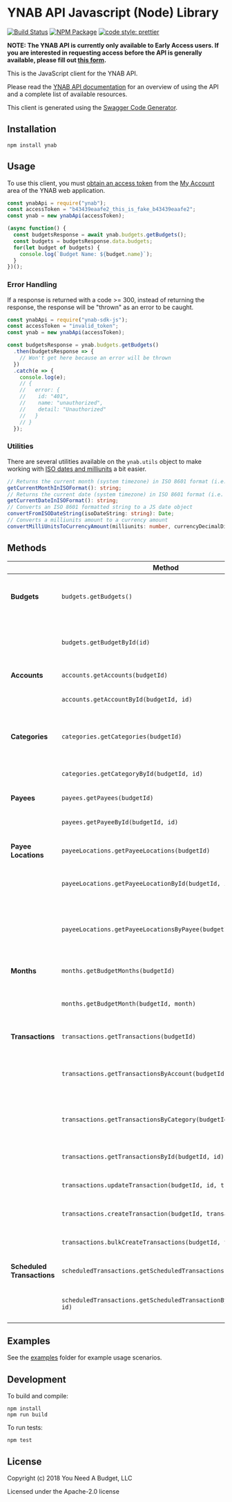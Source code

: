 # YNAB API Javascript (Node) Library

[![Build Status](https://travis-ci.org/ynab/ynab-sdk-js.svg?branch=master)](https://travis-ci.org/ynab/ynab-sdk-js)
[![NPM Package](https://img.shields.io/npm/v/ynab.svg)](https://www.npmjs.com/package/ynab) [![code style: prettier](https://img.shields.io/badge/code_style-prettier-ff69b4.svg?style=flat-square)](https://github.com/prettier/prettier)

**NOTE: The YNAB API is currently only available to Early Access users.  If you are interested in requesting access before the API is generally available, please fill out [this form](https://docs.google.com/forms/d/17plY-CE39Xl3pe2GqyVH1Unre8TjYKs-tkI6jVC4ko4/edit).**

This is the JavaScript client for the YNAB API.

Please read the [YNAB API documentation](https://api.youneedabudget.com) for an overview of using the API and a complete list of available resources.

This client is generated using the [Swagger Code Generator](https://github.com/swagger-api/swagger-codegen).

## Installation

```shell
npm install ynab
```

## Usage

To use this client, you must
[obtain an access token](https://api.youneedabudget.com/#authentication) from
the [My Account](https://app.youneedabudget.com/settings) area of the YNAB web
application.

```typescript
const ynabApi = require("ynab");
const accessToken = "b43439eaafe2_this_is_fake_b43439eaafe2";
const ynab = new ynabApi(accessToken);

(async function() {
  const budgetsResponse = await ynab.budgets.getBudgets();
  const budgets = budgetsResponse.data.budgets;
  for(let budget of budgets) {
    console.log(`Budget Name: ${budget.name}`);
  }
})();
```

### Error Handling

If a response is returned with a code >= 300, instead of returning the response,
the response will be "thrown" as an error to be caught.

```typescript
const ynabApi = require("ynab-sdk-js");
const accessToken = "invalid_token";
const ynab = new ynabApi(accessToken);

const budgetsResponse = ynab.budgets.getBudgets()
  .then(budgetsResponse => {
    // Won't get here because an error will be thrown
  })
  .catch(e => {
    console.log(e);
    // {
    //   error: {
    //    id: "401",
    //    name: "unauthorized",
    //    detail: "Unauthorized"
    //   }
    // }
  });
```

### Utilities

There are several utilities available on the `ynab.utils` object to make working
with [ISO dates and milliunits](https://api.youneedabudget.com/#formats) a bit
easier.

```typescript
// Returns the current month (system timezone) in ISO 8601 format (i.e. '2015-12-01')
getCurrentMonthInISOFormat(): string;
// Returns the current date (system timezone) in ISO 8601 format (i.e. '2015-12-15')
getCurrentDateInISOFormat(): string;
// Converts an ISO 8601 formatted string to a JS date object
convertFromISODateString(isoDateString: string): Date;
// Converts a milliunits amount to a currency amount
convertMilliUnitsToCurrencyAmount(milliunits: number, currencyDecimalDigits: number): number;
```

## Methods
|                       | Method                                                | Description                                                                                            |
|------------------------|-------------------------------------------------------|--------------------------------------------------------------------------------------------------------|
| **Budgets**                | `budgets.getBudgets()`                                  | Returns budgets list with summary information                                                          |
|                        | `budgets.getBudgetById(id)`                             | Returns a single budget with all related entities |
| **Accounts**               | `accounts.getAccounts(budgetId)`                                | Returns all accounts                                                                                   |
|                        | `accounts.getAccountById(budgetId, id)`                           | Returns a single account                                                                               |
| **Categories**             | `categories.getCategories(budgetId)`                            | Returns all categories grouped by category group.                                                      |
|                        | `categories.getCategoryById(budgetId, id)`                        | Returns a single category                                                                              |
| **Payees**                 | `payees.getPayees(budgetId)`                                    | Returns all payees                                                                                     |
|                        | `payees.getPayeeById(budgetId, id)`                               | Returns single payee                                                                                   |
| **Payee Locations**        | `payeeLocations.getPayeeLocations(budgetId)`                    | Returns all payee locations                                                                            |
|                        | `payeeLocations.getPayeeLocationById(budgetId, id)`               | Returns a single payee location                                                                        |
|                        | `payeeLocations.getPayeeLocationsByPayee(budgetId, id)`           | Returns all payee locations for the specified payee                                                    |
| **Months**                 | `months.getBudgetMonths(budgetId)`                              | Returns all budget months                                                                              |
|                        | `months.getBudgetMonth(budgetId, month)`                             | Returns a single budget month                                                                          |
| **Transactions**           | `transactions.getTransactions(budgetId)`                        | Returns budget transactions                                                                            |
|                        | `transactions.getTransactionsByAccount(budgetId, id)`               | Returns all transactions for a specified account                                                       |
|                        | `transactions.getTransactionsByCategory(budgetId, id)`              | Returns all transactions for a specified category                                                      |
|                        | `transactions.getTransactionsById(budgetId, id)`                  | Returns a single transaction                                                                           |
|                        | `transactions.updateTransaction(budgetId, id, transaction)`                      | Updates a transaction.  The                                                                                   |
|                        | `transactions.createTransaction(budgetId, transaction)`                      | Creates a new transaction                                                                              |
|                        | `transactions.bulkCreateTransactions(budgetId, transactions)`                 | Creates multiple transactions                                                                          |
| **Scheduled Transactions** | `scheduledTransactions.getScheduledTransactions(budgetId)`      | Returns all scheduled transactions                                                                     |
|                        | `scheduledTransactions.getScheduledTransactionById(budgetId, id)` | Returns a single scheduled transaction                                                                 |




## Examples

See the [examples](https://github.com/ynab/ynab-sdk-js/tree/master/examples)
folder for example usage scenarios.

## Development

To build and compile:

```shell
npm install
npm run build
```

To run tests:

```shell
npm test
```

## License

Copyright (c) 2018 You Need A Budget, LLC

Licensed under the Apache-2.0 license

